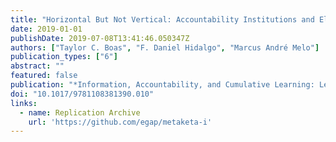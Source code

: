```yaml
---
title: "Horizontal But Not Vertical: Accountability Institutions and Electoral Sanctioning in Northeast Brazil"
date: 2019-01-01
publishDate: 2019-07-08T13:41:46.050347Z
authors: ["Taylor C. Boas", "F. Daniel Hidalgo", "Marcus André Melo"]
publication_types: ["6"]
abstract: ""
featured: false
publication: "*Information, Accountability, and Cumulative Learning: Lessons from Metaketa I*"
doi: "10.1017/9781108381390.010"
links: 
  - name: Replication Archive 
    url: 'https://github.com/egap/metaketa-i'
---
```


